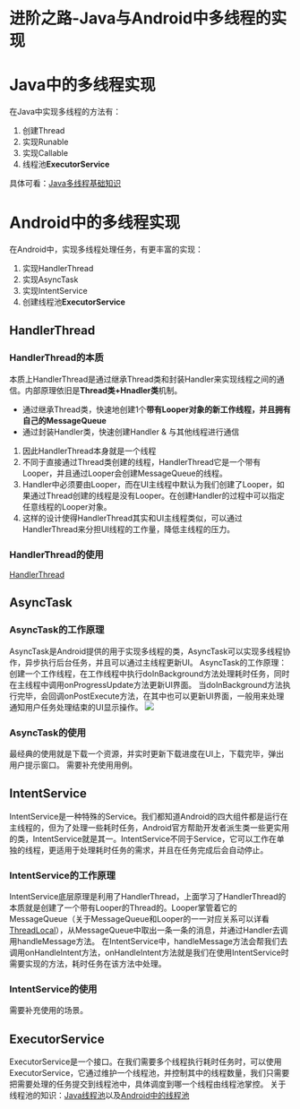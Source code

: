 # 进阶之路-Java与Android中多线程的实现
# Java中的多线程实现
在Java中实现多线程的方法有：

1. 创建Thread
2. 实现Runable
3. 实现Callable
4. 线程池**ExecutorService**

具体可看：[Java多线程基础知识](https://www.yuque.com/starryluli/nlqqod/gudnt4hl050mqyhl)
# Android中的多线程实现
在Android中，实现多线程处理任务，有更丰富的实现：

1. 实现HandlerThread
2. 实现AsyncTask
3. 实现IntentService
4. 创建线程池**ExecutorService**
## HandlerThread
### HandlerThread的本质
本质上HandlerThread是通过继承Thread类和封装Handler来实现线程之间的通信。内部原理依旧是**Thread类+Hnadler类**机制。

- 通过继承Thread类，快速地创建1个**带有Looper对象的新工作线程，并且拥有自己的MessageQueue**
- 通过封装Handler类，快速创建Handler & 与其他线程进行通信
1. 因此HandlerThread本身就是一个线程
2. 不同于直接通过Thread类创建的线程，HandlerThread它是一个带有Looper，并且通过Looper会创建MessageQueue的线程。
3. Handler中必须要由Looper，而在UI主线程中默认为我们创建了Looper，如果通过Thread创建的线程是没有Looper。在创建Handler的过程中可以指定任意线程的Looper对象。
4. 这样的设计使得HandlerThread其实和UI主线程类似，可以通过HandlerThread来分担UI线程的工作量，降低主线程的压力。
### HandlerThread的使用
[HandlerThread](https://www.yuque.com/starryluli/android/pvazd98ncvqxgkmh)
## AsyncTask
### AsyncTask的工作原理
AsyncTask是Android提供的用于实现多线程的类，AsyncTask可以实现多线程协作，异步执行后台任务，并且可以通过主线程更新UI。
AsyncTask的工作原理：创建一个工作线程，在工作线程中执行doInBackground方法处理耗时任务，同时在主线程中调用onProgressUpdate方法更新UI界面。
当doInBackground方法执行完毕，会回调onPostExecute方法，在其中也可以更新UI界面，一般用来处理通知用户任务处理结束的UI显示操作。
![](http://starrylixu.oss-cn-beijing.aliyuncs.com/ca31b273587fdabb3ae142176658540d.webp)
### AsyncTask的使用
最经典的使用就是下载一个资源，并实时更新下载进度在UI上，下载完毕，弹出用户提示窗口。
需要补充使用用例。
## IntentService
IntentService是一种特殊的Service。我们都知道Android的四大组件都是运行在主线程的，但为了处理一些耗时任务，Android官方帮助开发者派生类一些更实用的类，IntentService就是其一。IntentService不同于Service，它可以工作在单独的线程，更适用于处理耗时任务的需求，并且在任务完成后会自动停止。
### IntentService的工作原理
IntentService底层原理是利用了HandlerThread，上面学习了HandlerThread的本质就是创建了一个带有Looper的Thread的。Looper掌管着它的MessageQueue（关于MessageQueue和Looper的一一对应关系可以详看[ThreadLocal](https://www.yuque.com/starryluli/android/ukc498h580rgn4zw)），从MessageQueue中取出一条一条的消息，并通过Handler去调用handleMessage方法。
在IntentService中，handleMessage方法会帮我们去调用onHandleIntent方法，onHandleIntent方法就是我们在使用IntentService时需要实现的方法，耗时任务在该方法中处理。
### IntentService的使用
需要补充使用的场景。
## ExecutorService
ExecutorService是一个接口。在我们需要多个线程执行耗时任务时，可以使用ExecutorService，它通过维护一个线程池，并控制其中的线程数量，我们只需要把需要处理的任务提交到线程池中，具体调度到哪一个线程由线程池掌控。
关于线程池的知识：[Java线程池](https://www.yuque.com/starryluli/android/qq2m0aqw5e8kcys2)以及[Android中的线程池](https://www.yuque.com/starryluli/android/eykcuaw5x0d20o0b)



